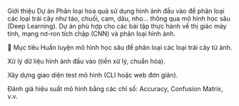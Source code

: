 Giới thiệu
Dự án Phân loại hoa quả sử dụng hình ảnh đầu vào để phân loại các loại trái cây như táo, chuối, cam, dâu, nho... thông qua mô hình học sâu (Deep Learning). Dự án phù hợp cho các bài tập thực hành về thị giác máy tính, mạng nơ-ron tích chập (CNN) và phân loại hình ảnh.

🧠 Mục tiêu
Huấn luyện mô hình học sâu để phân loại các loại trái cây từ ảnh.

Xử lý dữ liệu hình ảnh đầu vào (tiền xử lý, chuẩn hóa).

Xây dựng giao diện test mô hình (CLI hoặc web đơn giản).

Đánh giá hiệu suất mô hình bằng các chỉ số: Accuracy, Confusion Matrix, v.v.
